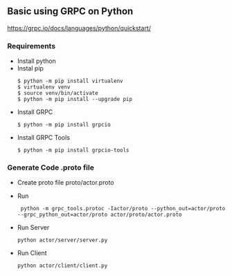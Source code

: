 ## Basic using GRPC on Python

https://grpc.io/docs/languages/python/quickstart/

### Requirements

- Install python
- Instal pip
  ```shell
  $ python -m pip install virtualenv
  $ virtualenv venv
  $ source venv/bin/activate
  $ python -m pip install --upgrade pip
  ```
- Install GRPC
  ```shell
  $ python -m pip install grpcio
  ```
- Install GRPC Tools
  ```shell
  $ python -m pip install grpcio-tools
  ```

### Generate Code .proto file

- Create proto file
  proto/actor.proto
- Run
  ```shell
   python -m grpc_tools.protoc -Iactor/proto --python_out=actor/proto --grpc_python_out=actor/proto actor/proto/actor.proto
  ```
- Run Server

  ```shell
  python actor/server/server.py
  ```

- Run Client

  ```shell
  python actor/client/client.py
  ```

